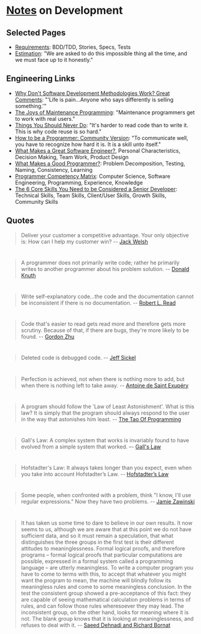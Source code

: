 # [Notes](http://alexkrupp.typepad.com/sensemaking/2012/09/program-above-and-beyond-your-actual-ability-by-using-freemind.html) on Development

## Selected Pages

* [Requirements](Engineering/requirements.md): BDD/TDD, Stories, Specs, Tests
* [Estimation](Engineering/estimation.md): "We are asked to do this impossible thing all the time, and we must face up to it honestly."

## Engineering Links

* [Why Don't Software Development Methodologies Work? Great Comments](http://typicalprogrammer.com/why-dont-software-development-methodologies-work): "'Life is pain...Anyone who says differently is selling something.'"
* [The Joys of Maintenance Programming](http://typicalprogrammer.com/the-joys-of-maintenance-programming): "Maintenance programmers get to work with real users."
* [Things You Should Never Do](https://www.joelonsoftware.com/2000/04/06/things-you-should-never-do-part-i/): "It's harder to read code than to write it. This is why code reuse is so hard."
* [How to be a Programmer: Community Version](https://github.com/braydie/HowToBeAProgrammer): "To communicate well, you have to recognize how hard it is. It is a skill unto itself."
* [What Makes a Great Software Engineer?](https://faculty.washington.edu/ajko/papers/Li2015GreatEngineers.pdf), Personal Characteristics, Decision Making, Team Work, Product Design
* [What Makes a Good Programmer?](https://henrikwarne.com/2014/06/30/what-makes-a-good-programmer/): Problem Decomposition, Testing, Naming, Consistency, Learning
* [Programmer Competency Matrix](http://sijinjoseph.com/programmer-competency-matrix/): Computer Science, Software Engineering, Programming, Experience, Knowledge
* [The 6 Core Skills You Need to be Considered a Senior Developer](https://hackernoon.com/developers-edge-how-to-become-a-senior-developer-f1ec1738cf45): Technical Skills, Team Skills, Client/User Skills, Growth Skills, Community Skills

## Quotes

> Deliver your customer a competitive advantage. Your only objective is: How can I help my customer win? -- [Jack Welsh](https://www.google.com/search?hl=en&q=%22the+welch+way%22+podcast+businessweek&oq=%22the+welch+way%22+podcast+businessweek)

#
> A programmer does not primarily write code; rather he primarily writes to another programmer about his problem solution. -- [Donald Knuth](http://archive.computerhistory.org/resources/text/Knuth_Don_X4100/PDF_index/k-9-pdf/k-9-u2769-1-Baker-What-Programmer-Does.pdf)

#
> Write self-explanatory code...the code and the documentation cannot be inconsistent if there is no documentation. -- [Robert L. Read](https://github.com/braydie/HowToBeAProgrammer)

#
> Code that's easier to read gets read more and therefore gets more scrutiny. Because of that, if there are bugs, they're more likely to be found. -- [Gordon Zhu](https://watchandcode.com/courses/77710/lectures/2001287)

#
> Deleted code is debugged code. -- [Jeff Sickel](http://www.defprogramming.com/quotes-by/jeff-sickel/)

#
> Perfection is achieved, not when there is nothing more to add, but when there is nothing left to take away. -- [Antoine de Saint Exupéry](https://en.wikipedia.org/wiki/Antoine_de_Saint-Exup%C3%A9ry)

#
> A program should follow the 'Law of Least Astonishment'. What is this law? It is simply that the program should always respond to the user in the way that astonishes him least.  -- [The Tao Of Programming](http://canonical.org/~kragen/tao-of-programming.html)

#
> Gall's Law: A complex system that works is invariably found to have evolved from a simple system that worked. –- [Gall's Law](https://en.wikipedia.org/wiki/John_Gall_(author)#Gall.27s_law)

#
> Hofstadter's Law: It always takes longer than you expect, even when you take into account Hofstadter’s Law. -- [Hofstadter’s Law](https://en.wikipedia.org/wiki/Hofstadter%27s_law)

#
> Some people, when confronted with a problem, think "I know, I'll use regular expressions." Now they have two problems. -- [Jamie Zawinski](http://regex.info/blog/2006-09-15/247)

#
> It has taken us some time to dare to believe in our own results. It now seems to us, although we are aware that at this point we do not have sufficient data, and so it must remain a speculation, that what distinguishes the three groups in the first test is their different attitudes to meaninglessness. Formal logical proofs, and therefore programs – formal logical proofs that particular computations are possible, expressed in a formal system called a programming language – are utterly meaningless. To write a computer program you have to come to terms with this, to accept that whatever you might want the program to mean, the machine will blindly follow its meaningless rules and come to some meaningless conclusion. In the test the consistent group showed a pre-acceptance of this fact: they are capable of seeing mathematical calculation problems in terms of rules, and can follow those rules wheresoever they may lead. The inconsistent group, on the other hand, looks for meaning where it is not. The blank group knows that it is looking at meaninglessness, and refuses to deal with it. -- [Saeed Dehnadi and Richard Bornat](http://www.eis.mdx.ac.uk/research/PhDArea/saeed/paper1.pdf)

